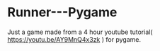 # Runner---Pygame
Just a game made from a 4 hour youtube tutorial( https://youtu.be/AY9MnQ4x3zk ) for pygame. 
